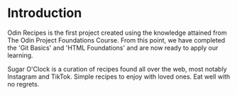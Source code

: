 # Introduction
Odin Recipes is the first project created using the knowledge attained from The Odin Project Foundations Course. From this point, we have completed the 'Git Basics' and 'HTML Foundations' and are now ready to apply our learning. 

Sugar O'Clock is a curation of recipes found all over the web, most notably Instagram and TikTok. Simple recipes to enjoy with loved ones. Eat well with no regrets. 
